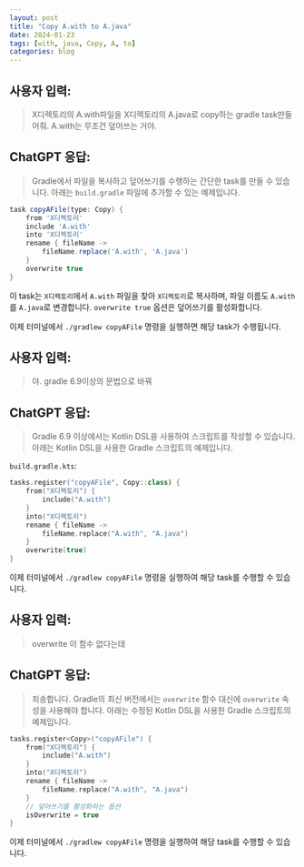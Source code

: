 ```yaml
---
layout: post
title: "Copy A.with to A.java"
date: 2024-01-23
tags: [with, java, Copy, A, to]
categories: blog
---
```


## 사용자 입력:
> X디렉토리의 A.with파일을 X디렉토리의 A.java로 copy하는 gradle task만들어줘. A.with는 무조건 덮어쓰는 거야.

## ChatGPT 응답:
> Gradle에서 파일을 복사하고 덮어쓰기를 수행하는 간단한 task를 만들 수 있습니다. 아래는 `build.gradle` 파일에 추가할 수 있는 예제입니다.

```groovy
task copyAFile(type: Copy) {
    from 'X디렉토리'
    include 'A.with'
    into 'X디렉토리'
    rename { fileName ->
        fileName.replace('A.with', 'A.java')
    }
    overwrite true
}
```

이 task는 `X디렉토리`에서 `A.with` 파일을 찾아 `X디렉토리`로 복사하며, 파일 이름도 `A.with`를 `A.java`로 변경합니다. `overwrite true` 옵션은 덮어쓰기를 활성화합니다.

이제 터미널에서 `./gradlew copyAFile` 명령을 실행하면 해당 task가 수행됩니다.

## 사용자 입력:
> 야. gradle 6.9이상의 문법으로 바꿔

## ChatGPT 응답:
> Gradle 6.9 이상에서는 Kotlin DSL을 사용하여 스크립트를 작성할 수 있습니다. 아래는 Kotlin DSL을 사용한 Gradle 스크립트의 예제입니다.

`build.gradle.kts`:

```kotlin
tasks.register("copyAFile", Copy::class) {
    from("X디렉토리") {
        include("A.with")
    }
    into("X디렉토리")
    rename { fileName ->
        fileName.replace("A.with", "A.java")
    }
    overwrite(true)
}
```

이제 터미널에서 `./gradlew copyAFile` 명령을 실행하여 해당 task를 수행할 수 있습니다.

## 사용자 입력:
> overwrite  이 함수 없다는데

## ChatGPT 응답:
> 죄송합니다. Gradle의 최신 버전에서는 `overwrite` 함수 대신에 `overwrite` 속성을 사용해야 합니다. 아래는 수정된 Kotlin DSL을 사용한 Gradle 스크립트의 예제입니다.

```kotlin
tasks.register<Copy>("copyAFile") {
    from("X디렉토리") {
        include("A.with")
    }
    into("X디렉토리")
    rename { fileName ->
        fileName.replace("A.with", "A.java")
    }
    // 덮어쓰기를 활성화하는 옵션
    isOverwrite = true
}
```

이제 터미널에서 `./gradlew copyAFile` 명령을 실행하여 해당 task를 수행할 수 있습니다.


